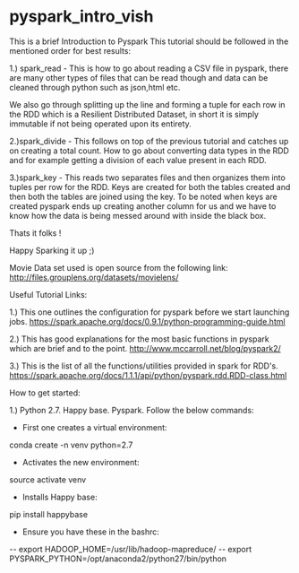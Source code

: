 # pyspark_intro_vish
This is a brief Introduction to Pyspark
This tutorial should be followed in the mentioned order for best results:

1.) spark_read - This is how to go about reading a CSV file in pyspark, there are many other types of files that can be read though and data can be cleaned through python such as json,html etc. 

We also go through splitting up the line and forming a tuple for each row in the RDD which is a Resilient Distributed Dataset, in short it is simply immutable if not being operated upon its entirety.

2.)spark_divide - This follows on top of the previous tutorial and catches up on creating a total count. How to go about converting data types in the RDD and for example getting a division of each value present in each RDD.

3.)spark_key - This reads two separates files and then organizes them into tuples per row for the RDD. Keys are created for both the tables created and then both the tables are joined using the key. To be noted when keys are created pyspark ends up creating another column for us and we have to know how the data is being messed around with inside the black box.

Thats it folks !

Happy Sparking it up ;)

Movie Data set used is open source from the following link:
http://files.grouplens.org/datasets/movielens/

Useful Tutorial Links:

1.) This one outlines the configuration for pyspark before we start launching jobs. https://spark.apache.org/docs/0.9.1/python-programming-guide.html 

2.) This has good explanations for the most basic functions in pyspark which are brief and to the point.
http://www.mccarroll.net/blog/pyspark2/

3.) This is the list of all the functions/utilities provided in spark for RDD's.
https://spark.apache.org/docs/1.1.1/api/python/pyspark.rdd.RDD-class.html

How to get started:

1.) Python 2.7. Happy base. Pyspark. Follow the below commands:

- First one creates a virtual environment:

conda create -n venv python=2.7

- Activates the new environment:

source activate venv

- Installs Happy base:

pip install happybase

- Ensure you have these in the bashrc:

-- export HADOOP_HOME=/usr/lib/hadoop-mapreduce/
-- export PYSPARK_PYTHON=/opt/anaconda2/python27/bin/python
